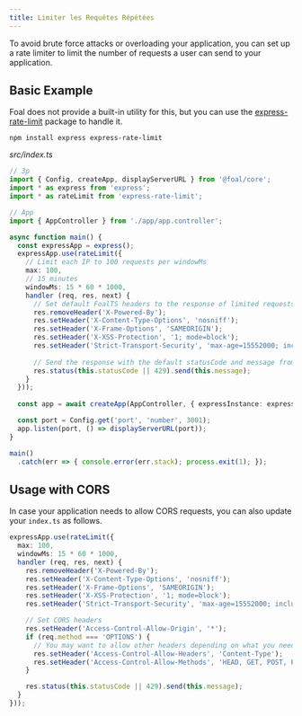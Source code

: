 ```yaml
---
title: Limiter les Requêtes Répétées
---
```


To avoid brute force attacks or overloading your application, you can set up a rate limiter to limit the number of requests a user can send to your application.

## Basic Example

Foal does not provide a built-in utility for this, but you can use the [express-rate-limit](https://github.com/nfriedly/express-rate-limit) package to handle it.

```
npm install express express-rate-limit
```

*src/index.ts*
```typescript
// 3p
import { Config, createApp, displayServerURL } from '@foal/core';
import * as express from 'express';
import * as rateLimit from 'express-rate-limit';

// App
import { AppController } from './app/app.controller';

async function main() {
  const expressApp = express();
  expressApp.use(rateLimit({
    // Limit each IP to 100 requests per windowMs
    max: 100,
    // 15 minutes
    windowMs: 15 * 60 * 1000,
    handler (req, res, next) {
      // Set default FoalTS headers to the response of limited requests
      res.removeHeader('X-Powered-By');
      res.setHeader('X-Content-Type-Options', 'nosniff');
      res.setHeader('X-Frame-Options', 'SAMEORIGIN');
      res.setHeader('X-XSS-Protection', '1; mode=block');
      res.setHeader('Strict-Transport-Security', 'max-age=15552000; includeSubDomains');
      
      // Send the response with the default statusCode and message from rateLimit
      res.status(this.statusCode || 429).send(this.message);
    }
  }));
    
  const app = await createApp(AppController, { expressInstance: expressApp });

  const port = Config.get('port', 'number', 3001);
  app.listen(port, () => displayServerURL(port));
}

main()
  .catch(err => { console.error(err.stack); process.exit(1); });
```


## Usage with CORS

In case your application needs to allow CORS requests, you can also update your `index.ts` as follows.

```typescript
expressApp.use(rateLimit({
  max: 100,
  windowMs: 15 * 60 * 1000,
  handler (req, res, next) {
    res.removeHeader('X-Powered-By');
    res.setHeader('X-Content-Type-Options', 'nosniff');
    res.setHeader('X-Frame-Options', 'SAMEORIGIN');
    res.setHeader('X-XSS-Protection', '1; mode=block');
    res.setHeader('Strict-Transport-Security', 'max-age=15552000; includeSubDomains');

    // Set CORS headers
    res.setHeader('Access-Control-Allow-Origin', '*');
    if (req.method === 'OPTIONS') {
      // You may want to allow other headers depending on what you need (Authorization, etc).
      res.setHeader('Access-Control-Allow-Headers', 'Content-Type');
      res.setHeader('Access-Control-Allow-Methods', 'HEAD, GET, POST, PUT, PATCH, DELETE');
    }

    res.status(this.statusCode || 429).send(this.message);
  }
}));
```
